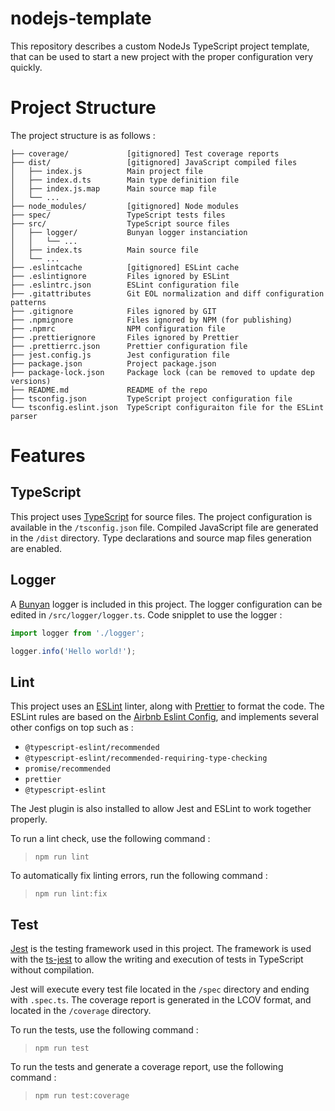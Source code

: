 # nodejs-template

This repository describes a custom NodeJs TypeScript project template, that can be used to start a new project with the proper configuration very quickly.


# Project Structure
The project structure is as follows :
```
├── coverage/             [gitignored] Test coverage reports
├── dist/                 [gitignored] JavaScript compiled files
│   ├── index.js          Main project file
│   ├── index.d.ts        Main type definition file
│   ├── index.js.map      Main source map file
│   └── ...
├── node_modules/         [gitignored] Node modules
├── spec/                 TypeScript tests files
├── src/                  TypeScript source files
│   ├── logger/           Bunyan logger instanciation
│   │   └── ...
│   ├── index.ts          Main source file
│   └── ...
├── .eslintcache          [gitignored] ESLint cache
├── .eslintignore         Files ignored by ESLint
├── .eslintrc.json        ESLint configuration file
├── .gitattributes        Git EOL normalization and diff configuration patterns
├── .gitignore            Files ignored by GIT
├── .npmignore            Files ignored by NPM (for publishing)
├── .npmrc                NPM configuration file
├── .prettierignore       Files ignored by Prettier
├── .prettierrc.json      Prettier configuration file
├── jest.config.js        Jest configuration file
├── package.json          Project package.json
├── package-lock.json     Package lock (can be removed to update dep versions)
├── README.md             README of the repo
├── tsconfig.json         TypeScript project configuration file
└── tsconfig.eslint.json  TypeScript configuraiton file for the ESLint parser
```

# Features
## TypeScript
This project uses [TypeScript](https://www.typescriptlang.org/) for source files. The project configuration is available in the `/tsconfig.json` file. Compiled JavaScript file are generated in the `/dist` directory. Type declarations and source map files generation are enabled.

## Logger
A [Bunyan](https://www.npmjs.com/package/bunyan) logger is included in this project. The logger configuration can be edited in `/src/logger/logger.ts`. Code snipplet to use the logger :
```TypeScript
import logger from './logger';

logger.info('Hello world!');
```

## Lint
This project uses an [ESLint](https://eslint.org/) linter, along with [Prettier](https://prettier.io/) to format the code. The ESLint rules are based on the [Airbnb Eslint Config](https://www.npmjs.com/package/eslint-config-airbnb), and implements several other configs on top such as :
- `@typescript-eslint/recommended`
- `@typescript-eslint/recommended-requiring-type-checking`
- `promise/recommended`
- `prettier`
- `@typescript-eslint`

The Jest plugin is also installed to allow Jest and ESLint to work together properly.

To run a lint check, use the following command :
> `npm run lint`

To automatically fix linting errors, run the following command :
> `npm run lint:fix`

## Test
[Jest](https://jestjs.io/) is the testing framework used in this project. The framework is used with the [ts-jest](https://www.npmjs.com/package/ts-jest) to allow the writing and execution of tests in TypeScript without compilation.

Jest will execute every test file located in the `/spec` directory and ending with `.spec.ts`. The coverage report is generated in the LCOV format, and located in the `/coverage` directory.

To run the tests, use the following command :
> `npm run test`

To run the tests and generate a coverage report, use the following command :
> `npm run test:coverage`
